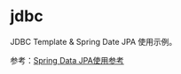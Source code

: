 # jdbc

JDBC Template & Spring Date JPA 使用示例。

参考：[Spring Data JPA使用参考](http://www.ityouknow.com/springboot/2016/08/20/springboot(五)-spring-data-jpa的使用.html)